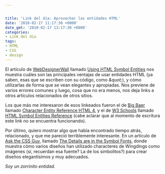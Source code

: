 ```yaml
---


title: 'Link del día: Aprovechar las entidades HTML'
date: '2010-02-17 11:17:30 +0000'
date_gmt: '2010-02-17 13:17:30 +0000'
categories:
- Link del día
tags:
- HTML
- CSS
- design
---
```



El artículo de [WebDesignerWall](http://www.webdesignerwall.com/) llamado [Using HTML Symbol Entities](http://www.webdesignerwall.com/tutorials/using-html-symbol-entities/) nos muestra cuáles son las principales ventajas de usar entidades HTML (ya saben, esas que se escriben con su código, como _&amp;quot;_), y cómo utilizarlas de forma que se vean elegantes y apropiadas. Nos previene de varios errores comunes y luego, cosa que no era menos, nos deja links a otros artículos relacionados de otros sitios.

Los que más me interesaron de esos linkeados fueron el de [Big Baer](http://www.bigbaer.com/) llamado [Character Entity Reference HTML 4](http://www.bigbaer.com/reference/character_entity_reference.htm), y el de [W3 Schools](http://www.w3schools.com/) llamado [HTML Symbol Entities Reference](http://www.w3schools.com/tags/ref_symbols.asp) (cabe aclarar que al momento de escritura este link no se encuentra funcionando).

Por último, quiero mostrar algo que había encontrado tiempo atrás, relacionado, y que me pareció terriblemente interesante. En un artículo de [Ask the CSS Guy](http://www.askthecssguy.com/), llamado [The Details are in the Symbol Fonts](http://www.askthecssguy.com/2007/02/the_details_are_in_the_symbol_1.html), donde muestra cómo varios diseños han utilizado characteres de Wingdings como imágenes (sí, recuerdan esa fuente? La de los simbolitos?) para crear diseños elegantísimos y muy adecuados.

_Soy un zorrinito entidad._
